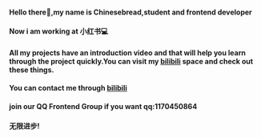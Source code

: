 #### Hello there👋,my name is Chinesebread,student and frontend developer
#### Now i am working at 小红书💻
#### All my projects have an introduction video and that will help you learn through the project quickly.You can visit my [bilibili](https://space.bilibili.com/47733318) space and check out these things.
#### You can contact me through [bilibili](https://space.bilibili.com/47733318)
#### join our QQ Frontend Group if you want qq:1170450864
#### 无限进步!
